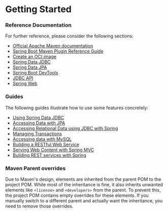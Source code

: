 # Getting Started

### Reference Documentation
For further reference, please consider the following sections:

* [Official Apache Maven documentation](https://maven.apache.org/guides/index.html)
* [Spring Boot Maven Plugin Reference Guide](https://docs.spring.io/spring-boot/docs/3.2.7/maven-plugin/reference/html/)
* [Create an OCI image](https://docs.spring.io/spring-boot/docs/3.2.7/maven-plugin/reference/html/#build-image)
* [Spring Data JDBC](https://docs.spring.io/spring-boot/docs/3.2.7/reference/htmlsingle/index.html#data.sql.jdbc)
* [Spring Data JPA](https://docs.spring.io/spring-boot/docs/3.2.7/reference/htmlsingle/index.html#data.sql.jpa-and-spring-data)
* [Spring Boot DevTools](https://docs.spring.io/spring-boot/docs/3.2.7/reference/htmlsingle/index.html#using.devtools)
* [JDBC API](https://docs.spring.io/spring-boot/docs/3.2.7/reference/htmlsingle/index.html#data.sql)
* [Spring Web](https://docs.spring.io/spring-boot/docs/3.2.7/reference/htmlsingle/index.html#web)

### Guides
The following guides illustrate how to use some features concretely:

* [Using Spring Data JDBC](https://github.com/spring-projects/spring-data-examples/tree/master/jdbc/basics)
* [Accessing Data with JPA](https://spring.io/guides/gs/accessing-data-jpa/)
* [Accessing Relational Data using JDBC with Spring](https://spring.io/guides/gs/relational-data-access/)
* [Managing Transactions](https://spring.io/guides/gs/managing-transactions/)
* [Accessing data with MySQL](https://spring.io/guides/gs/accessing-data-mysql/)
* [Building a RESTful Web Service](https://spring.io/guides/gs/rest-service/)
* [Serving Web Content with Spring MVC](https://spring.io/guides/gs/serving-web-content/)
* [Building REST services with Spring](https://spring.io/guides/tutorials/rest/)

### Maven Parent overrides

Due to Maven's design, elements are inherited from the parent POM to the project POM.
While most of the inheritance is fine, it also inherits unwanted elements like `<license>` and `<developers>` from the parent.
To prevent this, the project POM contains empty overrides for these elements.
If you manually switch to a different parent and actually want the inheritance, you need to remove those overrides.

